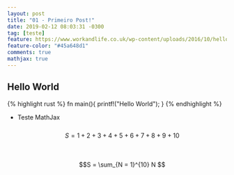 ```yaml
---
layout: post
title: "01 - Primeiro Post!"
date: 2019-02-12 08:03:31 -0300
tag: [teste]
feature: https://www.workandlife.co.uk/wp-content/uploads/2016/10/hello-world-2.jpeg-.png
feature-color: "#45a648d1"
comments: true
mathjax: true
---
```


## Hello World

{% highlight rust %}
fn main(){
printf!("Hello World");
}
{% endhighlight %}

-   Teste MathJax
    <br><br>
    $$S = 1 + 2 + 3 + 4 + 5 + 6 + 7 + 8 + 9 + 10$$
    <br><br>
    $$S = \sum_{N = 1}^{10} N $$
